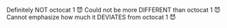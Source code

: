 Definitely NOT octocat 1 😈
Could not be more DIFFERENT than octocat 1 😈
Cannot emphasize how much it DEVIATES from octocat 1 😈
